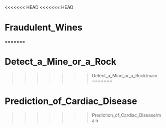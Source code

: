 <<<<<<< HEAD
<<<<<<< HEAD
# Fraudulent_Wines
=======
# Detect_a_Mine_or_a_Rock
>>>>>>> Detect_a_Mine_or_a_Rock/main
=======
# Prediction_of_Cardiac_Disease
>>>>>>> Prediction_of_Cardiac_Disease/main
